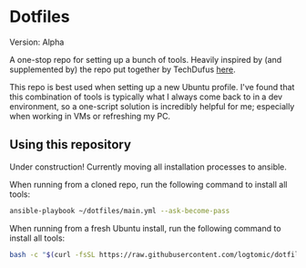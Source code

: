 # Dotfiles

Version: Alpha

A one-stop repo for setting up a bunch of tools. Heavily inspired by (and supplemented by) the repo put together by TechDufus [here](https://github.com/TechDufus/dotfiles/tree/main).

This repo is best used when setting up a new Ubuntu profile. I've found that this combination of tools is typically what I always come back to in a dev environment, so a one-script solution is incredibly helpful for me; especially when working in VMs or refreshing my PC.

## Using this repository

Under construction! Currently moving all installation processes to ansible.

When running from a cloned repo, run the following command to install all tools:

```bash
ansible-playbook ~/dotfiles/main.yml --ask-become-pass
```

When running from a fresh Ubuntu install, run the following command to install all tools:

```bash
bash -c "$(curl -fsSL https://raw.githubusercontent.com/logtomic/dotfiles/main/bin/dotfiles)"
```
